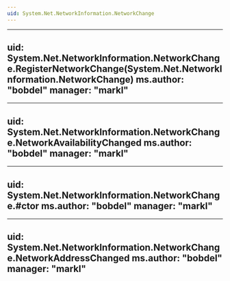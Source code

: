```yaml
---
uid: System.Net.NetworkInformation.NetworkChange
---
```


---
uid: System.Net.NetworkInformation.NetworkChange.RegisterNetworkChange(System.Net.NetworkInformation.NetworkChange)
ms.author: "bobdel"
manager: "markl"
---

---
uid: System.Net.NetworkInformation.NetworkChange.NetworkAvailabilityChanged
ms.author: "bobdel"
manager: "markl"
---

---
uid: System.Net.NetworkInformation.NetworkChange.#ctor
ms.author: "bobdel"
manager: "markl"
---

---
uid: System.Net.NetworkInformation.NetworkChange.NetworkAddressChanged
ms.author: "bobdel"
manager: "markl"
---
